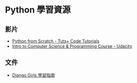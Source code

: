 # Python 學習資源

## 影片
* [Python from Scratch - Tuts+ Code Tutorials](http://code.tutsplus.com/series/python-from-scratch--net-20566)
* [Intro to Computer Science & Programming Course - Udacity](https://www.udacity.com/course/cs101)

## 文件
* [Django Girls 學習指南](http://djangogirlstaipei.gitbooks.io/django-girls-taipei-tutorial/content/index.html)
